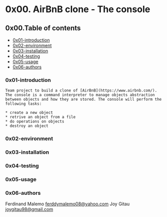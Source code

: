 # **0x00. AirBnB clone - The console**

## **0x00.Table of contents**

* [0x01-introduction](#0x01-introduction)
* [0x02-environment](#0x02-environment)
* [0x03-installation](#0x03-installation)
* [0x04-testing](#0x04-testing)
* [0x05-usage](#0x05-usage)
* [0x06-authors](#0x06-authors)

### **0x01-introduction**

`Team project to build a clone of [AirBnB](https://www.airbnb.com/).
The console is a command interpreter to manage objects abstraction between objects and how they are stored.
The console will perform the following tasks:`

~~~~
* create a new object
* retrive an object from a file
* do operations on objects
* destroy an object
~~~~

### **0x02-environment**



### **0x03-installation**




### **0x04-testing**


### **0x05-usage**


### **0x06-authors**
Ferdinand Malemo <ferddymalemo08@yahoo.com>
Joy Gitau <joygitau98@gmail.com>
